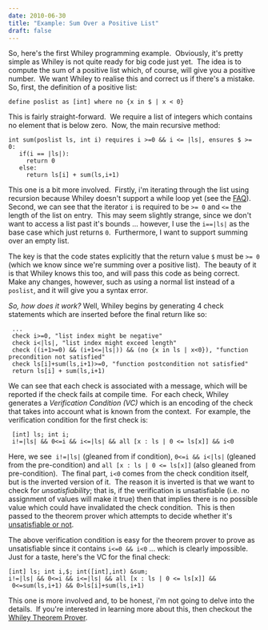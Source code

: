 ```yaml
---
date: 2010-06-30
title: "Example: Sum Over a Positive List"
draft: false
---
```


So, here's the first Whiley programming example.  Obviously, it's pretty simple as Whiley is not quite ready for big code just yet.  The idea is to compute the sum of a positive list which, of course, will give you a positive number.  We want Whiley to realise this and correct us if there's a mistake.  So, first, the definition of a positive list:

```whiley
define poslist as [int] where no {x in $ | x < 0}
```

This is fairly straight-forward.  We require a list of integers which contains no element that is below zero.  Now, the main recursive method:

```whiley
int sum(poslist ls, int i) requires i >=0 && i <= |ls|, ensures $ >= 0:
   if(i == |ls|):
     return 0
   else:
     return ls[i] + sum(ls,i+1)
```

This one is a bit more involved.  Firstly, i'm iterating through the list using recursion because Whiley doesn't support a while loop yet (see the [FAQ](http://whiley.org/docs/faq/)).  Second, we can see that the iterator `i` is required to be `>= 0` and `<=` the length of the list on entry.  This may seem slightly strange, since we don't want to access a list past it's bounds ... however, I use the `i==|ls|` as the base case which just returns `0`.  Furthermore, I want to support summing over an empty list.

The key is that the code states explicitly that the return value `$` must be `>= 0` (which we know since we're summing over a positive list).  The beauty of it is that Whiley knows this too, and will pass this code as being correct.  Make any changes, however, such as using a normal list instead of a `poslist`, and it will give you a syntax error.

*So, how does it work?* Well, Whiley begins by generating 4 check statements which are inserted before the final return like so:

```whiley
 ...
 check i>=0, "list index might be negative"
 check i<|ls|, "list index might exceed length"
 check ((i+1>=0) && (i+1<=|ls|)) && (no {x in ls | x<0}), "function precondition not satisfied"
 check ls[i]+sum(ls,i+1)>=0, "function postcondition not satisfied"
 return ls[i] + sum(ls,i+1)
```

We can see that each check is associated with a message, which will be reported if the check fails at compile time.  For each check, Whiley generates a *Verification Condition (VC)* which is an encoding of the check that takes into account what is known from the context.  For example, the verification condition for the first check is:

```
 [int] ls; int i;
 i!=|ls| && 0<=i && i<=|ls| && all [x : ls | 0 <= ls[x]] && i<0
```

Here, we see  `i!=|ls|` (gleaned from if condition), `0<=i && i<|ls|` (gleaned from the pre-condition) and `all [x : ls | 0 <= ls[x]]` (also gleaned from pre-condition).  The final part, `i<0` comes from the check condition itself, but is the inverted version of it.  The reason it is inverted is that we want to check for *unsatisfiability*; that is, if the verification is unsatisfiable (i.e. no assignment of values will make it true) then that implies there is no possible value which could have invalidated the check condition.  This is then passed to the theorem prover which attempts to decide whether it's[ unsatisfiable or not](http://en.wikipedia.org/wiki/Satisfiability_Modulo_Theories).

The above verification condition is easy for the theorem prover to prove as unsatisfiable since it contains `i<=0 && i<0` ... which is clearly impossible.  Just for a taste, here's the VC for the final check:
```
[int] ls; int i,$; int([int],int) &sum;
i!=|ls| && 0<=i && i<=|ls| && all [x : ls | 0 <= ls[x]] &&
 0<=sum(ls,i+1) && 0>ls[i]+sum(ls,i+1)
```

This one is more involved and, to be honest, i'm not going to delve into the details.  If you're interested in learning more about this, then checkout the [Whiley Theorem Prover](https://github.com/Whiley/WhileyTheoremProver/).
